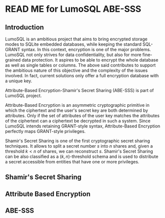 
# READ ME for LumoSQL ABE-SSS

## Introduction
LumoSQL is an ambitious project that aims to bring encrypted storage modes to SQLite embedded databases, while keeping the standard SQL-GRANT syntax. In this context, encryption is one of the major problems. LumoSQL not only strives for data confidentiality, but also for more fine-grained data protection. It aspires to be able to encrypt the whole database as well as single tables or columns. The above said contributes to support the ambitious nature of this objective and the complexity of the issues involved. In fact, current solutions only offer a full encryption database with a unique key.

Attribute-Based Encryption-Shamir's Secret Sharing (ABE-SSS) is part of LumoSQL project.

Attribute-Based Encryption is an asymmetric cryptographic primitive in which the ciphertext and the user's secret key are both determined by attributes. Only if the set of attributes of the user key matches the attributes of the ciphertext can a ciphertext be decrypted in such a system. Since LumoSQL intends retaining GRANT-style syntax, Attribute-Based Encryption perfectly maps GRANT-style privileges.

Shamir's Secret Sharing is one of the first cryptographic secret sharing techniques. It allows to split a secret number $s$ into $n$ shares and, given a threshold $k < n$ of shares, we can reconstruct $s$. Shamir's Secret Sharing can be also classified as a $(k, n)$-threshold schema and is used to distribute a secret accessible from entities that have one or more privileges.

## Shamir's Secret Sharing






## Attribute Based Encryption


## ABE-SSS

